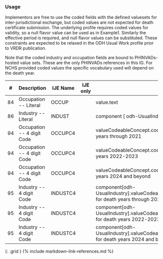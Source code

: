 ### Usage
Implementors are free to use the coded fields with the defined valuesets for inter-jurisdictional exchange,
  but coded values are not expected for death certificate submission. The underlying profile requires coded
  values for validity, so a null flavor value can be used as in Example1. Similarly the effective period is required,
  and null flavor values can be substituted.  These constraints are expected to be relaxed in the ODH Usual Work profile prior
  to VRDR publication.

  Note that the coded industry and occupation fields are bound to PHINVADs-hosted value sets.  These are the only PHINVADs
  references in this IG.  For NCHS provided coded values the specific vocabulary used will depend on the death year.

| **#** |  **Description**   |  **IJE Name**   | IJE only |  **Field**  |  **Type**  | **Value Set**  |
| :---------: | ------------- | ------------ | :----------: |---------- | -------- | -------- |
| 84 | Occupation -- Literal  | OCCUP| |value.text | string(40) | - | 
| 86 | Industry -- Literal  | INDUST| |component [ odh-UsualIndustry	].value.text | string(40) | - | 
| 94 | Occupation -- 4 digit Code  | OCCUPC4| |valueCodeableConcept.coding[occupationCDCCensus2010] for death years  through 2021 | codeable | [PHVS_Occupation_CDC_Census2010VS] | 
| 94 | Occupation -- 4 digit Code  | OCCUPC4| |valueCodeableConcept.coding[occupationCDCCensus2012] for death years 2022-2023 | codeable | [PHVS_Occupation_CDC_Census2012VS] | 
| 94 | Occupation -- 4 digit Code  | OCCUPC4| |valueCodeableConcept.coding[occupationCDCCensus2018] for death years 2024 and beyond | codeable | [PHVS_Occupation_CDC_Census2018VS] | 
| 95 | Industry -- 4 digit Code | INDUSTC4| |component[odh-UsualIndustry].valueCodeableConcept.coding[industryCDCCensus2010] for death years  through 2021 | codeable | [PHVS_Industry_CDC_Census2010VS] | 
| 95 | Industry -- 4 digit Code | INDUSTC4| |component[odh-UsualIndustry].valueCodeableConcept.coding[industryCDCCensus2012] for death years 2022-2023 | codeable | [PHVS_Industry_CDC_Census2012VS] | 
| 95 | Industry -- 4 digit Code | INDUSTC4| |component[odh-UsualIndustry].valueCodeableConcept.coding[industryCDCCensus2018] for death years 2024 and beyond | codeable | [PHVS_Industry_CDC_Census2018VS] | 
{: .grid }
{% include markdown-link-references.md %}
